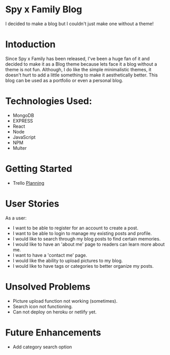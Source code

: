 

# Spy x Family Blog
I decided to make a blog but I couldn't just make one without a theme!

# Intoduction
Since Spy x Family has been released, I've been a huge fan of it and decided to make it as a Blog theme because lets face it a blog without a theme is not fun. Although, I do like the simple minimalistic themes, it doesn't hurt to add a little something to make it aesthetically better. This blog can be used as a portfolio or even a personal blog.

# Technologies Used:
- MongoDB 
- EXPRESS
- React
- Node
- JavaScript
- NPM
- Multer

# Getting Started 
- Trello [Planning](https://trello.com/b/H1YwVb3e/project-3-blog)


# User Stories
As a user:

- I want to be able to register for an account to create a post.
- I want to be able to login to manage my existing posts and profile.
- I would like to search through my blog posts to find certain memories.
- I would like to have an 'about me' page to readers can learn more about me.
- I want to have a 'contact me' page.
- I would like the ability to upload pictures to my blog.
- I would like to have tags or categories to better organize my posts. 

# Unsolved Problems
- Picture upload function not working (sometimes).
- Search icon not functioning.
- Can not deploy on heroku or netlify yet.

# Future Enhancements
- Add category search option
